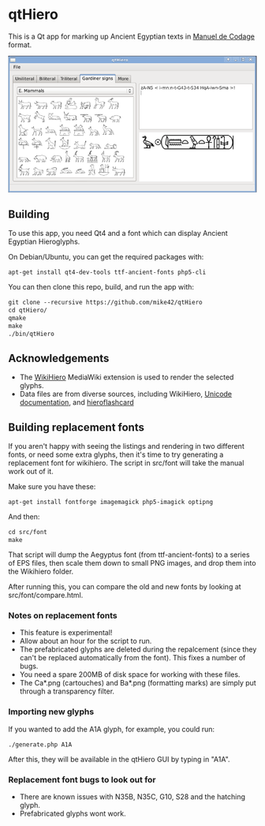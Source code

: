 qtHiero
================================

This is a Qt app for marking up Ancient Egyptian texts in [Manuel de Codage](http://en.wikipedia.org/wiki/Manuel_de_Codage) format.

![qtHiero Screenshot](screenshot.png?raw=true)

Building
--------
To use this app, you need Qt4 and a font which can display Ancient Egyptian Hieroglyphs.

On Debian/Ubuntu, you can get the required packages with:

    apt-get install qt4-dev-tools ttf-ancient-fonts php5-cli
    
You can then clone this repo, build, and run the app with:

    git clone --recursive https://github.com/mike42/qtHiero
    cd qtHiero/
    qmake
    make
    ./bin/qtHiero

Acknowledgements
----------------
* The [WikiHiero](http://www.mediawiki.org/wiki/Extension:WikiHiero) MediaWiki extension is used to render the selected glyphs.
* Data files are from diverse sources, including WikiHiero, [Unicode documentation](http://www.unicode.org/charts/PDF/U13000.pdf), and [hieroflashcard](http://www.mettetevicomodi.it/hieroflashcard/hfc_index.html)

Building replacement fonts
--------------------------
If you aren't happy with seeing the listings and rendering in two different fonts, or need some extra glyphs, then it's time to try generating a replacement font for wikihiero. The script in src/font will take the manual work out of it.

Make sure you have these:

    apt-get install fontforge imagemagick php5-imagick optipng

And then:

	cd src/font
    make

That script will dump the Aegyptus font (from ttf-ancient-fonts) to a series of EPS files,
then scale them down to small PNG images, and drop them into the Wikihiero folder.

After running this, you can compare the old and new fonts by looking at src/font/compare.html.

### Notes on replacement fonts
* This feature is experimental!
* Allow about an hour for the script to run.
* The prefabricated glyphs are deleted during the repalcement (since they can't be replaced automatically from the font). This fixes a number of bugs.
* You need a spare 200MB of disk space for working with these files.
* The Ca*.png (cartouches) and Ba*.png (formatting marks) are simply put through a transparency filter.

### Importing new glyphs
If you wanted to add the A1A glyph, for example, you could run:

    ./generate.php A1A

After this, they will be available in the qtHiero GUI by typing in "A1A".

### Replacement font bugs to look out for
* There are known issues with N35B, N35C, G10, S28 and the hatching glyph.
* Prefabricated glyphs wont work.
